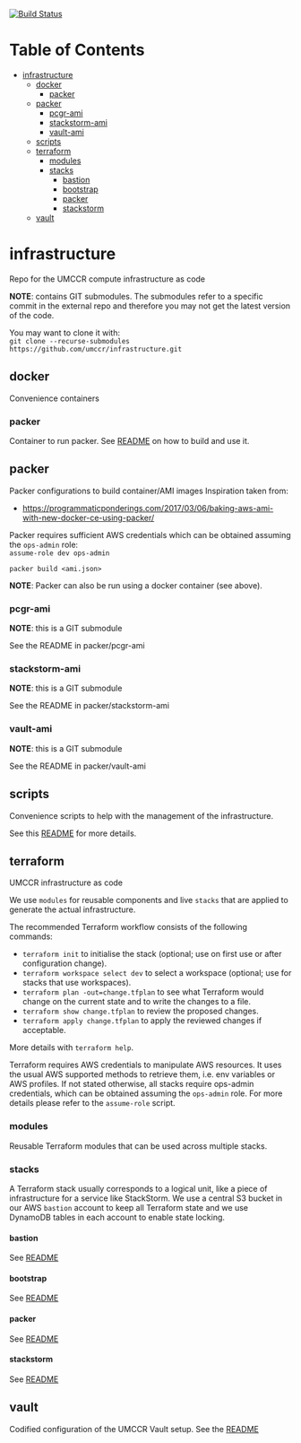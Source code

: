 [![Build Status](https://travis-ci.org/umccr/infrastructure.svg?branch=master)](https://travis-ci.org/umccr/infrastructure)

Table of Contents
=================

   * [infrastructure](#infrastructure)
      * [docker](#docker)
         * [packer](#packer)
      * [packer](#packer-1)
         * [pcgr-ami](#pcgr-ami)
         * [stackstorm-ami](#stackstorm-ami)
         * [vault-ami](#vault-ami)
      * [scripts](#scripts)
      * [terraform](#terraform)
         * [modules](#modules)
         * [stacks](#stacks)
            * [bastion](#bastion)
            * [bootstrap](#bootstrap)
            * [packer](#packer-2)
            * [stackstorm](#stackstorm)
      * [vault](#vault)

# infrastructure
Repo for the UMCCR compute infrastructure as code

**NOTE**: contains GIT submodules.
The submodules refer to a specific commit in the external repo and therefore you may not get the latest version of the code.

You may want to clone it with:  
`git clone --recurse-submodules https://github.com/umccr/infrastructure.git`


## docker
Convenience containers

### packer
Container to run packer.
See [README](docker/packer/README.md) on how to build and use it.

## packer
Packer configurations to build container/AMI images
Inspiration taken from:
- https://programmaticponderings.com/2017/03/06/baking-aws-ami-with-new-docker-ce-using-packer/

Packer requires sufficient AWS credentials which can be obtained assuming the `ops-admin` role:  
`assume-role dev ops-admin`

```
packer build <ami.json>
```
**NOTE**: Packer can also be run using a docker container (see above).


### pcgr-ami
**NOTE**: this is a GIT submodule

See the README in packer/pcgr-ami

### stackstorm-ami
**NOTE**: this is a GIT submodule

See the README in packer/stackstorm-ami

### vault-ami
**NOTE**: this is a GIT submodule

See the README in packer/vault-ami


## scripts
Convenience scripts to help with the management of the infrastructure.

See this [README](scripts/README.md) for more details.


## terraform
UMCCR infrastructure as code

We use `modules` for reusable components and live `stacks` that are applied to generate the actual infrastructure.

The recommended Terraform workflow consists of the following commands:

- `terraform init` to initialise the stack (optional; use on first use or after configuration change).
- `terraform workspace select dev` to select a workspace (optional; use for stacks that use workspaces).
- `terraform plan -out=change.tfplan` to see what Terraform would change on the current state and to write the changes to a file.
- `terraform show change.tfplan` to review the proposed changes.
- `terraform apply change.tfplan` to apply the reviewed changes if acceptable.

More details with `terraform help`.

Terraform requires AWS credentials to manipulate AWS resources. It uses the usual AWS supported methods to retrieve them, i.e. env variables or AWS profiles. If not stated otherwise, all stacks require ops-admin credentials, which can be obtained assuming the `ops-admin` role.
For more details please refer to the `assume-role` script.


### modules
Reusable Terraform modules that can be used across multiple stacks.


### stacks
A Terraform stack usually corresponds to a logical unit, like a piece of infrastructure for a service like StackStorm. We use a central S3 bucket in our AWS `bastion` account to keep all Terraform state and we use DynamoDB tables in each account to enable state locking.


#### bastion
See [README](terraform/stacks/bastion/README.md)


#### bootstrap
See [README](terraform/stacks/bootstrap/README.md)


#### packer
See [README](terraform/stacks/packer/README.md)


#### stackstorm
See [README](terraform/stacks/stackstorm/README.md)

## vault
Codified configuration of the UMCCR Vault setup. See the [README](vault/README.md)
